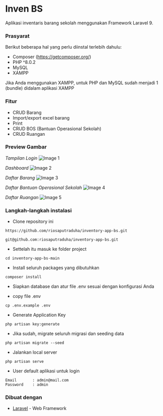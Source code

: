 # Inven BS

Aplikasi inventaris barang sekolah menggunakan Framework Laravel 9.

### Prasyarat

Berikut beberapa hal yang perlu diinstal terlebih dahulu:

-   Composer (https://getcomposer.org/)
-   PHP ^8.0.2
-   MySQL
-   XAMPP

Jika Anda menggunakan XAMPP, untuk PHP dan MySQL sudah menjadi 1 (bundle) didalam aplikasi XAMPP

### Fitur

-   CRUD Barang
-   Import/export excel barang
-   Print
-   CRUD BOS (Bantuan Operasional Sekolah)
-   CRUD Ruangan

### Preview Gambar

_Tampilan Login_
![Image 1](https://imgur.com/a/QhVkQrc)

_Dashboard_
![Image 2](https://imgur.com/a/MAjVwfn)

_Daftar Barang_
![Image 3](https://imgur.com/a/XRlSe1a)

_Daftar Bantuan Operasional Sekolah_
![Image 4](https://imgur.com/a/rPIoTdi)

_Daftar Ruangan_
![Image 5](https://imgur.com/a/FPtuNZ2)

### Langkah-langkah instalasi

-   Clone repository ini

```
https://github.com/riosaputraduha/inventory-app-bs.git
```

```
git@github.com:riosaputraduha/inventory-app-bs.git
```

-   Settelah itu masuk ke folder project

```
cd inventory-app-bs-main
```

-   Install seluruh packages yang dibutuhkan

```
composer install
```
-  Siapkan database dan atur file .env sesuai dengan konfigurasi Anda

-   copy file .env

```
cp .env.example .env
```

-   Generate Application Key

```
php artisan key:generate
```

-   Jika sudah, migrate seluruh migrasi dan seeding data

```
php artisan migrate --seed
```

-   Jalankan local server

```
php artisan serve
```

-   User default aplikasi untuk login

```
Email       : admin@mail.com
Password    : admin
```

### Dibuat dengan

-   [Laravel](https://laravel.com) - Web Framework
